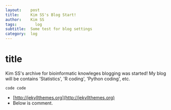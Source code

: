 ```yaml
---
layout:    post
title:     Kim SS's Blog Start!
author:    Kim SS
tags: 		 log
subtitle:  Some test for blog settings
category:  log
---
```


# title
Kim SS's archive for bioinformatic knowleges blogging was started!
My blog will be contains 'Statistics', 'R coding', 'Python coding', etc.

```
code code
```

* [http://jekyllthemes.org](http://jekyllthemes.org)
* Below is comment.

